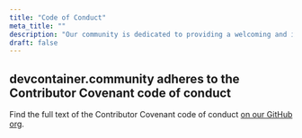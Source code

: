 ```yaml
---
title: "Code of Conduct"
meta_title: ""
description: "Our community is dedicated to providing a welcoming and inclusive environment for all people, regardless of background or identity."
draft: false
---
```



## devcontainer.community adheres to the Contributor Covenant code of conduct

Find the full text of the Contributor Covenant code of conduct [on our GitHub org](https://github.com/devcontainer-community/code-of-conduct).